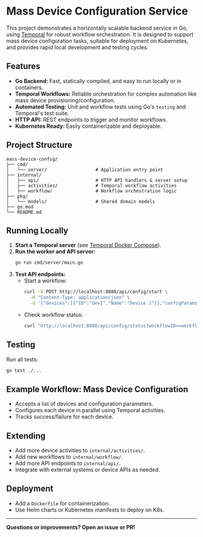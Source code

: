# Mass Device Configuration Service

This project demonstrates a horizontally scalable backend service in Go, using [Temporal](https://temporal.io/) for robust workflow orchestration. It is designed to support mass device configuration tasks, suitable for deployment on Kubernetes, and provides rapid local development and testing cycles.

## Features

- **Go Backend:** Fast, statically compiled, and easy to run locally or in containers.
- **Temporal Workflows:** Reliable orchestration for complex automation like mass device provisioning/configuration.
- **Automated Testing:** Unit and workflow tests using Go's `testing` and Temporal's test suite.
- **HTTP API:** REST endpoints to trigger and monitor workflows.
- **Kubernetes Ready:** Easily containerizable and deployable.

## Project Structure

```
mass-device-config/
├── cmd/
│   └── server/                  # Application entry point
├── internal/
│   ├── api/                     # HTTP API handlers & server setup
│   ├── activities/              # Temporal workflow activities
│   ├── workflow/                # Workflow orchestration logic
├── pkg/
│   └── models/                  # Shared domain models
├── go.mod
└── README.md
```

## Running Locally

1. **Start a Temporal server** (see [Temporal Docker Compose](https://docs.temporal.io/v1.0/docs/server/docker-compose/)).
2. **Run the worker and API server:**
   ```bash
   go run cmd/server/main.go
   ```
3. **Test API endpoints:**
   - Start a workflow:
     ```bash
     curl -X POST http://localhost:8080/api/config/start \
       -H "Content-Type: application/json" \
       -d '{"devices":[{"ID":"dev1","Name":"Device 1"}],"configParams":{"mode":"fast"}}'
     ```
   - Check workflow status:
     ```bash
     curl "http://localhost:8080/api/config/status?workflowID=<workflowID>&runID=<runID>"
     ```

## Testing

Run all tests:
```bash
go test ./...
```

## Example Workflow: Mass Device Configuration

- Accepts a list of devices and configuration parameters.
- Configures each device in parallel using Temporal activities.
- Tracks success/failure for each device.

## Extending

- Add more device activities to `internal/activities/`.
- Add new workflows to `internal/workflow/`.
- Add more API endpoints to `internal/api/`.
- Integrate with external systems or device APIs as needed.

## Deployment

- Add a `Dockerfile` for containerization.
- Use Helm charts or Kubernetes manifests to deploy on K8s.

---

**Questions or improvements? Open an issue or PR!**